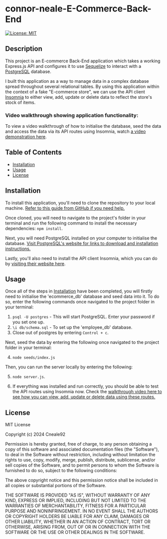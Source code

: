 # connor-neale-E-Commerce-Back-End

[![License: MIT](https://img.shields.io/badge/License-MIT-yellow.svg)](https://opensource.org/licenses/MIT)
        
## Description
            
This project is an E-commerce Back-End application which takes a working Express.js API and configures it to use [Sequelize](https://sequelize.org/) to interact with a [PostgreSQL](https://www.postgresql.org/) database.

I built this application as a way to manage data in a complex database spread throughout several relational tables. By using this application within the context of a fake "E-commerce store", we can use the API client [Insomnia](https://insomnia.rest/) to either view, add, update or delete data to reflect the store's stock of items. 

### Video walkthrough showing application functionality:

To view a video walkthrough of how to initialise the database, seed the data and access the data via its API routes using Insomnia, watch [a video demonstration here](https://ooo.mmhmm.app/watch/z_SFh11PYa7pHq1IwFlMv2). 

     
## Table of Contents
            
- [Installation](#installation)
- [Usage](#usage)
- [License](#license)
            
## Installation

To install this application, you'll need to clone the repository to your local machine. [Refer to this guide from GitHub if you need help.](https://docs.github.com/en/repositories/creating-and-managing-repositories/cloning-a-repository/)

Once cloned, you will need to navigate to the project's folder in your terminal and run the following command to install the necessary dependencies: `npm install`.

Next, you will need PostgreSQL installed on your computer to initialise the database. [Visit PostgreSQL's website for links to download and installation instructions.](https://www.postgresql.org/)

Lastly, you'll also need to install the API client Insomnia, which you can do by [visiting their website here](https://insomnia.rest/). 
            
## Usage

Once all of the steps in [Installation](#installation) have been completed, you will firstly need to initialise the 'ecommerce_db' database and seed data into it. To do so, enter the following commands once navigated to the project folder in your terminal:

1. `psql -U postgres` - This will start PostgreSQL. Enter your password if you set one up. 
2. `\i db/schema.sql` - To set up the 'employee_db' database. 
3. Close out of postgres by entering `Control + c`.

Next, seed the data by entering the following once navigated to the project folder in your terminal:

4. `node seeds/index.js`

Then, you can run the server locally by entering the following:

5. `node server.js`.

6. If everything was installed and run correctly, you should be able to test the API routes using Insomnia now. Check the [walkthrough video here to see how you can view, add, update or delete data using these routes.](https://drive.google.com/file/d/11Bm-GAol6_m6TaQyZ9pbrfdVX-BeEbIb/view?usp=sharing)
            
## License
            
MIT License

Copyright (c) 2024 Cneale92
            
Permission is hereby granted, free of charge, to any person obtaining a copy
of this software and associated documentation files (the "Software"), to deal
in the Software without restriction, including without limitation the rights
to use, copy, modify, merge, publish, distribute, sublicense, and/or sell
copies of the Software, and to permit persons to whom the Software is
furnished to do so, subject to the following conditions:
            
The above copyright notice and this permission notice shall be included in all
copies or substantial portions of the Software.
            
THE SOFTWARE IS PROVIDED "AS IS", WITHOUT WARRANTY OF ANY KIND, EXPRESS OR
IMPLIED, INCLUDING BUT NOT LIMITED TO THE WARRANTIES OF MERCHANTABILITY,
FITNESS FOR A PARTICULAR PURPOSE AND NONINFRINGEMENT. IN NO EVENT SHALL THE
AUTHORS OR COPYRIGHT HOLDERS BE LIABLE FOR ANY CLAIM, DAMAGES OR OTHER
LIABILITY, WHETHER IN AN ACTION OF CONTRACT, TORT OR OTHERWISE, ARISING FROM,
OUT OF OR IN CONNECTION WITH THE SOFTWARE OR THE USE OR OTHER DEALINGS IN THE
SOFTWARE.
